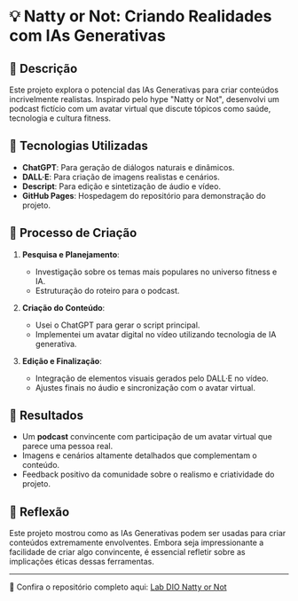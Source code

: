 # 💡 Natty or Not: Criando Realidades com IAs Generativas  

## 📒 Descrição  
Este projeto explora o potencial das IAs Generativas para criar conteúdos incrivelmente realistas. Inspirado pelo hype "Natty or Not", desenvolvi um podcast fictício com um avatar virtual que discute tópicos como saúde, tecnologia e cultura fitness.  

## 🤖 Tecnologias Utilizadas  
- **ChatGPT**: Para geração de diálogos naturais e dinâmicos.  
- **DALL·E**: Para criação de imagens realistas e cenários.  
- **Descript**: Para edição e sintetização de áudio e vídeo.  
- **GitHub Pages**: Hospedagem do repositório para demonstração do projeto.  

## 🧐 Processo de Criação  
1. **Pesquisa e Planejamento**:  
   - Investigação sobre os temas mais populares no universo fitness e IA.  
   - Estruturação do roteiro para o podcast.  

2. **Criação do Conteúdo**:  
   - Usei o ChatGPT para gerar o script principal.  
   - Implementei um avatar digital no vídeo utilizando tecnologia de IA generativa.  

3. **Edição e Finalização**:  
   - Integração de elementos visuais gerados pelo DALL·E no vídeo.  
   - Ajustes finais no áudio e sincronização com o avatar virtual.  

## 🚀 Resultados  
- Um **podcast** convincente com participação de um avatar virtual que parece uma pessoa real.  
- Imagens e cenários altamente detalhados que complementam o conteúdo.  
- Feedback positivo da comunidade sobre o realismo e criatividade do projeto.  

## 💭 Reflexão  
Este projeto mostrou como as IAs Generativas podem ser usadas para criar conteúdos extremamente envolventes. Embora seja impressionante a facilidade de criar algo convincente, é essencial refletir sobre as implicações éticas dessas ferramentas.  

---  
🔗 Confira o repositório completo aqui: [Lab DIO Natty or Not](https://github.com/digitalinnovationone/lab-natty-or-not)  
